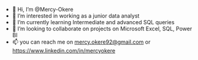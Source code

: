 - 👋 Hi, I’m @Mercy-Okere
- 👀 I’m interested in working as a junior data analyst
- 🌱 I’m currently learning Intermediate and advanced SQL queries
- 💞️ I’m looking to collaborate on projects on Microsoft Excel, SQL, Power BI
- 📫 you can reach me on mercy.okere92@gmail.com or https://www.linkedin.com/in/mercyokere

<!---
Mercy-Okere/Mercy-Okere is a ✨ special ✨ repository because its `README.md` (this file) appears on your GitHub profile.
You can click the Preview link to take a look at your changes.
--->
